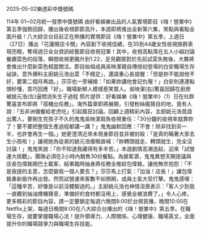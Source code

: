 
2025-05-02樂透彩中獎號碼

                                
114年 01~02月統一發票中獎號碼
                             由好看娛樂出品的人氣實境節目《嗨！營業中》第五季強勢回歸，播出後收視節節高升，本週即將推出全新第六集，笑點與看點全面升級！八大綜合台目前正在熱播的實境節目《嗨！營業中》第五季，上週日（27日）播出「花蓮開店卡關」內容創下收視佳績，在35到44歲女性收視族群表現亮眼，奪得週日全台資訊綜藝節目收視冠軍！其中，收視高點落在五人小組討論餐廳菜色的段落，瞬間收視更飆升到1.22，足見觀眾對於先前試菜失敗後，大夥將會推出什麼新菜色相當關注。節目始祖成員吳映潔親自傳授初登場的白安職場生存祕訣，意外爆料主廚姚元浩出菜「不穩定」，還語重心長提醒：「但是妳不能說他不好，要第二個月再說。」莎莎也一旁補槍：「如果妳講他會記仇喔！」白安則連連點頭秒懂，乖巧回應「好」，職場新鮮人模樣惹笑眾人。吳映潔(右)驚喜回歸在廚房被姚元浩(左)逼問消失生子過程 照片提供：好看娛樂《嗨！營業中》（1）日在社群驚喜宣布即將「搭機出任務」，海外篇章即將展開，引發粉絲瘋猜目的地，竟有人說：「去非洲備餐給老虎吃」引起瘋狂討論。回顧上週精彩內容，主廚姚元浩竟語出驚人，要剛生完孩子不久的鬼鬼吳映潔肩負收視重任：「30分鐘的收視率就靠妳了！要不要把整個生產過程都講一講？」鬼鬼幽默回應：「不會！除非找到另一半，也許會再生一個。」她更澄清近來未現身節目並非被封殺：「是真的瞞著大家去生小孩啦！」讓視她為徒弟的姚元浩傻眼直喊：「妳轉頭就走、轉頭就生，完全沒討論！」鬼鬼笑說：「你不知道我藏得有多辛苦。」本週劇情高潮迭起，迎來「試營運大挑戰」，團隊必須在2小時內銷售30份餐點。為搶客源，鬼鬼異想天開提議與店長包偉銘開巴士載客，結果臨時抽身將任務全推給包偉銘，讓他無奈抱怨：「不是我提的主意，怎麼變我一個人要去？」莎莎馬上打氣：「加油！店長！」讓包偉銘重新振作再出發。然而試營運來客數不如預期，成員士氣大受打擊。鬼鬼感嘆：「這種辛苦，好像是以前沒體驗過的。」主廚姚元浩也神情沮喪表示：「客人少到我一直聽到抽油煙機聲音，準備好的食材都沒用上，感覺全被浪費了。」令人心疼。更多精彩的節目內容，請一定要鎖定每週六晚間8:00於台視首播，晚間10:00在Netflix上架，每週日晚間8:00在八大綜合台播出的《嗨！營業中》第五季。在職場生存，就要掌握職場心法！提升領導力、人際關係、心理健康、職場英文，全面提升你的職場競爭力與職場生存技能。
